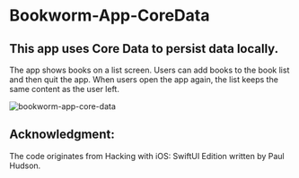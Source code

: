 # Bookworm-App-CoreData
This app uses Core Data to persist data locally.
---
The app shows books on a list screen. Users can add books to the book list and then quit the app. When users open the app again, the list keeps the same content as the user left.

![bookworm-app-core-data](https://github.com/vieri2in/Bookworm-CoreData/assets/97074757/d95831fb-e1b5-4c7b-b696-2fadc80f7719)

## Acknowledgment:
The code originates from Hacking with iOS: SwiftUI Edition written by Paul Hudson.
